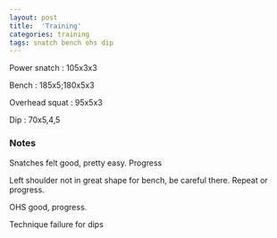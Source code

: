 ```yaml
---
layout: post
title:  'Training'
categories: training
tags: snatch bench ohs dip
---
```


Power snatch :   105x3x3

Bench   :   185x5;180x5x3

Overhead squat   :   95x5x3

Dip     :   70x5,4,5

### Notes

Snatches felt good, pretty easy. Progress

Left shoulder not in great shape for bench, be careful there. Repeat or progress.

OHS good, progress.

Technique failure for dips
